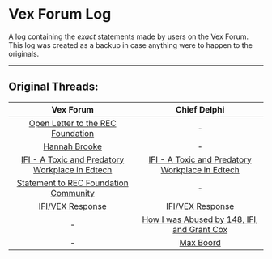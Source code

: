 # Vex Forum Log
A [log](https://github.com/920A/Vex-Forum-Log/tree/main/logs) containing the *exact* statements made by users on the Vex Forum. This log was created as a backup in case anything were to happen to the originals.
<hr>



## Original Threads:

| Vex Forum | Chief Delphi |
| :-: | :-: |
| [Open Letter to the REC Foundation](https://www.vexforum.com/t/cw-sexual-harassment-open-letter-to-the-rec-foundation/109021?u=creation) | - |
| [Hannah Brooke](https://www.vexforum.com/t/cw-sexual-misconduct-involving-a-minor-grooming-hannah-brooke/109029?u=creation) | - |
| [IFI - A Toxic and Predatory Workplace in Edtech](https://www.vexforum.com/t/cw-violence-sexual-harassment-ifi-a-toxic-and-predatory-workplace-in-edtech/109149?u=creation) | [IFI - A Toxic and Predatory Workplace in Edtech](https://www.chiefdelphi.com/t/cw-violence-sexual-harassment-ifi-a-toxic-and-predatory-workplace-in-edtech/417760?u=creation) |
| [Statement to REC Foundation Community](https://www.vexforum.com/t/statement-to-rec-foundation-community/109171?u=creation) | - |
| [IFI/VEX Response](https://www.vexforum.com/t/ifi-vex-response/109172?u=creation) | [IFI/VEX Response](https://www.chiefdelphi.com/t/ifi-vex-response/417791?u=creation) |
| - | [How I was Abused by 148, IFI, and Grant Cox](https://www.chiefdelphi.com/t/cw-si-sh-substance-abuse-sexual-harassment-how-i-was-abused-by-148-ifi-and-grant-cox/418327?u=creation) |
| - | [Max Boord](https://www.chiefdelphi.com/t/cw-sexual-abuse-max-boord/417484?u=creation) |
